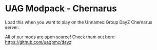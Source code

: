 # UAG Modpack - Chernarus

Load this when you want to play on the Unnamed Group DayZ Chernarus server.

All of our mods are open source! Check them out here: https://github.com/uagpmc/dayz
